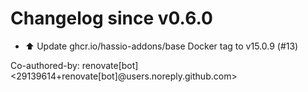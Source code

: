 # Changelog since v0.6.0
- ⬆️ Update ghcr.io/hassio-addons/base Docker tag to v15.0.9 (#13)

Co-authored-by: renovate[bot] <29139614+renovate[bot]@users.noreply.github.com> 

